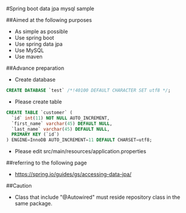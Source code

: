 #Spring boot data jpa mysql sample

##Aimed at the following purposes
* As simple as possible
* Use spring boot
* Use spring data jpa
* Use MySQL
* Use maven

##Advance preparation
* Create database
```SQL:testDatabase.sql
CREATE DATABASE `test` /*!40100 DEFAULT CHARACTER SET utf8 */;
```

* Please create table
```SQL:customer.sql
CREATE TABLE `customer` (
  `id` int(11) NOT NULL AUTO_INCREMENT,
  `first_name` varchar(45) DEFAULT NULL,
  `last_name` varchar(45) DEFAULT NULL,
  PRIMARY KEY (`id`)
) ENGINE=InnoDB AUTO_INCREMENT=11 DEFAULT CHARSET=utf8;
```

* Please edit src/main/resources/application.properties

##referring to the following page
* https://spring.io/guides/gs/accessing-data-jpa/

##Caution
* Class that include "@Autowired" must reside repository class in the same package.

